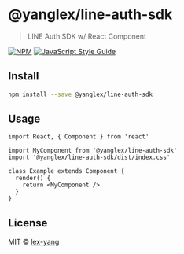 # @yanglex/line-auth-sdk

> LINE Auth SDK w/ React Component

[![NPM](https://img.shields.io/npm/v/@yanglex/line-auth-sdk.svg)](https://www.npmjs.com/package/@yanglex/line-auth-sdk) [![JavaScript Style Guide](https://img.shields.io/badge/code_style-standard-brightgreen.svg)](https://standardjs.com)

## Install

```bash
npm install --save @yanglex/line-auth-sdk
```

## Usage

```tsx
import React, { Component } from 'react'

import MyComponent from '@yanglex/line-auth-sdk'
import '@yanglex/line-auth-sdk/dist/index.css'

class Example extends Component {
  render() {
    return <MyComponent />
  }
}
```

## License

MIT © [lex-yang](https://github.com/lex-yang)
